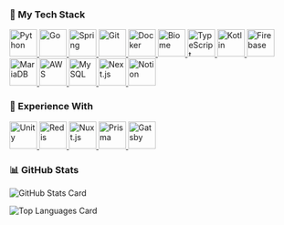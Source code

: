 
### 🚀 My Tech Stack
<!-- Languages -->
<a href="https://www.python.org"  >
  <img src="https://cdn.jsdelivr.net/gh/devicons/devicon@latest/icons/python/python-original-wordmark.svg"
       alt="Python" width="48"/>
</a>
<a href="https://go.dev">
  <img src="https://cdn.jsdelivr.net/gh/devicons/devicon@latest/icons/go/go-original-wordmark.svg"
       alt="Go" width="48"/>
</a>
<a href="https://spring.io/">
  <img src="https://cdn.jsdelivr.net/gh/devicons/devicon@latest/icons/spring/spring-original-wordmark.svg"
       alt="Spring" width="48"/>
</a>
<a href="https://git-scm.com/">
  <img src="https://cdn.jsdelivr.net/gh/devicons/devicon@latest/icons/git/git-plain-wordmark.svg"
       alt="Git" width="48"/>
</a>
<a href="https://www.docker.com/">
  <img src="https://cdn.jsdelivr.net/gh/devicons/devicon@latest/icons/docker/docker-plain-wordmark.svg"
       alt="Docker" width="48"/>
</a>
<a href="https://biomejs.dev/">      
  <img src="https://cdn.jsdelivr.net/gh/devicons/devicon@latest/icons/biome/biome-plain-wordmark.svg"
       alt="Biome" width="48"/>
  </a>
<a href="https://www.typescriptlang.org/">
  <img src="https://cdn.jsdelivr.net/gh/devicons/devicon@latest/icons/typescript/typescript-plain.svg"
       alt="TypeScript" width="48"/>
</a>
<a href="https://kotlinlang.org/">
  <img src="https://cdn.jsdelivr.net/gh/devicons/devicon@latest/icons/kotlin/kotlin-plain-wordmark.svg"
       alt="Kotlin" width="48"/>
</a>
<a href="https://firebase.google.com/">
  <img src="https://cdn.jsdelivr.net/gh/devicons/devicon@latest/icons/firebase/firebase-plain-wordmark.svg"
       alt="Firebase" width="48"/>
</a>
<a href="https://mariadb.org/">
  <img src="https://cdn.jsdelivr.net/gh/devicons/devicon@latest/icons/mariadb/mariadb-original-wordmark.svg"
       alt="MariaDB" width="48"/>
</a>
<a href="https://aws.amazon.com/">
  <img src="https://cdn.jsdelivr.net/gh/devicons/devicon@latest/icons/amazonwebservices/amazonwebservices-plain-wordmark.svg"
       alt="AWS" width="48"/>
</a>
<a href="https://www.mysql.com/">
  <img src="https://cdn.jsdelivr.net/gh/devicons/devicon@latest/icons/mysql/mysql-plain-wordmark.svg"
       alt="MySQL" width="48"/>
</a>
<a href="https://nextjs.org/">
  <img src="https://cdn.jsdelivr.net/gh/devicons/devicon@latest/icons/nextjs/nextjs-original-wordmark.svg"
       alt="Next.js" width="48"/>
</a>
<a href="https://www.notion.so/">
  <img src="https://cdn.jsdelivr.net/gh/devicons/devicon@latest/icons/notion/notion-original.svg"
       alt="Notion" width="48"/>
</a>


### 🔧 Experience With
<a href="https://unity.com/">
  <img src="https://cdn.jsdelivr.net/gh/devicons/devicon@latest/icons/unity/unity-plain-wordmark.svg"
       alt="Unity" width="48"/>
</a>
<a href="https://redis.io/">
  <img src="https://cdn.jsdelivr.net/gh/devicons/devicon@latest/icons/redis/redis-plain-wordmark.svg"
       alt="Redis" width="48"/>
</a>
<a href="https://nuxt.com/">
  <img src="https://cdn.jsdelivr.net/gh/devicons/devicon@latest/icons/nuxtjs/nuxtjs-original-wordmark.svg"
       alt="Nuxt.js" width="48"/>
</a>
<a href="https://www.prisma.io/">
  <img src="https://cdn.jsdelivr.net/gh/devicons/devicon@latest/icons/prisma/prisma-original-wordmark.svg"
       alt="Prisma" width="48"/>
</a>
<a href="https://gatsbyjs.com/">
  <img src="https://cdn.jsdelivr.net/gh/devicons/devicon@latest/icons/gatsby/gatsby-plain-wordmark.svg"
       alt="Gatsby" width="48"/>
</a>


### 📊 GitHub Stats

![GitHub Stats Card](https://github-readme-stats.vercel.app/api?username=kani3camp&show_icons=true&count_private=true&theme=tokyonight)

![Top Languages Card](https://github-readme-stats.vercel.app/api/top-langs/?username=kani3camp&theme=tokyonight)

<!--
**kani3camp/kani3camp** is a ✨ _special_ ✨ repository because its `README.md` (this file) appears on your GitHub profile.

Here are some ideas to get you started:

- 🔭 I’m currently working on ...
- 🌱 I’m currently learning ...
- 👯 I’m looking to collaborate on ...
- 🤔 I’m looking for help with ...
- 💬 Ask me about ...
- 📫 How to reach me: ...
- 😄 Pronouns: ...
- ⚡ Fun fact: ...
-->
